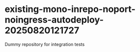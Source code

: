 # existing-mono-inrepo-noport-noingress-autodeploy-20250820121727
Dummy repository for integration tests

